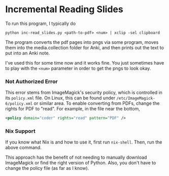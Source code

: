 Incremental Reading Slides
==========================

To run this program, I typically do
```
python inc-read_slides.py <path-to-pdf> <num> | xclip -sel clipboard
```

The program converts the pdf pages into pngs via some program, moves them into the media.collection folder for Anki, and then prints out the text to put into an Anki note.

I've used this for some time now and it works fine.
You just sometimes have to play with the `<num>` parameter in order to get the pngs to look okay.

### Not Authorized Error

This error stems from ImageMagick's security policy, which is controlled in its `policy.xml` file.
On Linux, this can be found under `/etc/ImageMagick-6/policy.xml` or similar area.
To enable converting from PDFs, change the rights for PDF to "read".
For example, in the file near the bottom,
```xml
<policy domain="coder" rights="read" pattern="PDF" />
```

### Nix Support

If you know what Nix is and how to use it, first run `nix-shell`.
Then, run the above command.

This approach has the benefit of not needing to manually download ImageMagick or find the right version of Python.
Also, you don't have to change the policy file (as far as I know).
